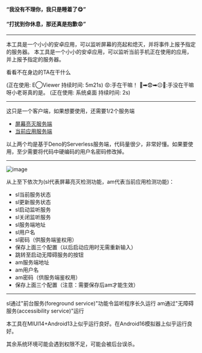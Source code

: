 #### “我没有不理你，我只是睡着了😋”
#### “打扰到你休息，那还真是抱歉😡”

---

本工具是一个小小的安卓应用，可以监听屏幕的亮起和熄灭，并将事件上报予指定的服务器。
本工具是一个小小的安卓应用，可以监听当前手机正在使用的应用，并上报予指定的服务器。

看看不在身边的TA在干什么

(正在使用: E◯Viewer 持续时间: 5m21s)
😡:手在干嘛！
🥵➡😨➡😐🙌:手没在干嘛呀小老哥真的是。
(正在使用: 系统桌面 持续时间: 2s)

---

这只是一个客户端，如果想要使用，还需要1/2个服务端

- [屏幕亮灭服务端](https://github.com/ninthseason/screen-listener-server)
- [当前应用服务端](https://github.com/ninthseason/app-monitor-server)

以上两个均是基于Deno的Serverless服务端，代码量很少，非常好懂。如果要使用，至少需要将代码中硬编码的用户名密码修改掉。

---

![image](https://github.com/user-attachments/assets/49605cd9-fce7-4305-84e8-65e4499b7a89)

从上至下依次为(sl代表屏幕亮灭检测功能，am代表当前应用检测功能)：

- sl当前服务状态
- sl更新服务状态
- sl启动监听服务
- sl关闭监听服务
- sl服务端地址
- sl用户名
- sl密码（供服务端鉴权用）
- 保存上面三个配置（以后启动应用时无需重新输入）
- 跳转至启动无障碍服务的按钮
- am服务端地址
- am用户名
- am密码（供服务端鉴权用）
- 保存上面三个配置（注意：需要保存后am才能生效）

---

sl通过"前台服务(foreground service)"功能令监听程序长久运行
am通过"无障碍服务(accessibility service)"运行

本工具在MIUI14+Android13上似乎运行良好。在Android16模拟器上似乎运行良好。

其余系统环境可能会遇到权限不足，可能会被后台误杀。

